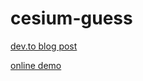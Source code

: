 # cesium-guess

[dev.to blog post](https://dev.to/camptocamp-geo/cesium-guess-334l)

[online demo](https://fredj.github.io/cesium-guess/)
